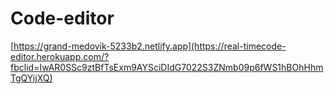 # Code-editor
[https://grand-medovik-5233b2.netlify.app](https://real-timecode-editor.herokuapp.com/?fbclid=IwAR0SSc9ztBfTsExm9AYSciDIdG7022S3ZNmb09p6fWS1hBOhHhmTgQYijXQ)

